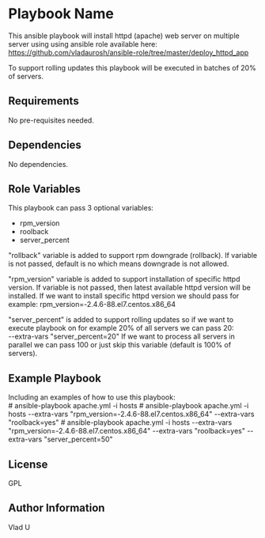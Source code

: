 Playbook Name
=========

This ansible playbook will install httpd (apache) web server on multiple server using using ansible role available here:
https://github.com/vladaurosh/ansible-role/tree/master/deploy_httpd_app

To support rolling updates this playbook will be executed in batches of 20% of servers. 

Requirements
------------

No pre-requisites needed.

Dependencies
------------

No dependencies.

Role Variables
--------------

This playbook can pass 3 optional variables:
- rpm_version
- roolback
- server_percent

"rollback" variable is added to support rpm downgrade (rollback). If variable is not passed, default is no which means downgrade is not allowed.

"rpm_version" variable is added to support installation of specific httpd version. If variable is not passed, then latest available httpd version will be installed. If we want to install specific httpd version we should pass for example:
rpm_version=-2.4.6-88.el7.centos.x86_64

"server_percent" is added to support rolling updates so if we want to execute playbook on for example 20% of all servers we can pass 20:                    
--extra-vars "server_percent=20"
If we want to process all servers in parallel we can pass 100 or just skip this variable (default is 100% of servers).                             

Example Playbook
----------------

Including an examples of how to use this playbook:       
 \# ansible-playbook apache.yml -i hosts
 \# ansible-playbook apache.yml -i hosts --extra-vars "rpm_version=-2.4.6-88.el7.centos.x86_64" --extra-vars "roolback=yes"
  \# ansible-playbook apache.yml -i hosts --extra-vars "rpm_version=-2.4.6-88.el7.centos.x86_64" --extra-vars "roolback=yes" --extra-vars "server_percent=50"

License
-------

GPL

Author Information
------------------

Vlad U

